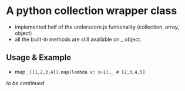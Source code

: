 A python collection wrapper class
=================================

- implemented half of the underscore.js funtionality (collection, array, object)
- all the built-in methods are still available on _ object. 

Usage & Example
-----
* map
`_([1,2,3,4]).map(lambda x: x+1)._ # [2,3,4,5]` 


*to be continued*
